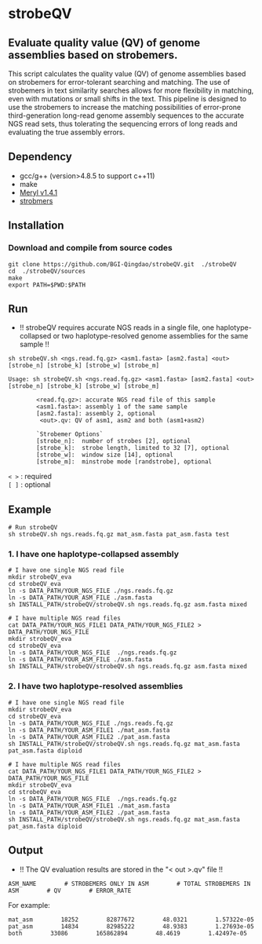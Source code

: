 # strobeQV

## Evaluate quality value (QV) of genome assemblies based on strobemers.

This script calculates the quality value (QV) of genome assemblies based on strobemers for error-tolerant searching and matching. The use of strobemers in text similarity searches allows for more flexibility in matching, even with mutations or small shifts in the text. This pipeline is designed to use the strobemers to increase the matching possibilities of error-prone third-generation long-read genome assembly sequences to the accurate NGS read sets, thus tolerating the sequencing errors of long reads and evaluating the true assembly errors.    

## Dependency
* gcc/g++ (version>4.8.5 to support c++11)
* make
* [Meryl v1.4.1](https://github.com/marbl/meryl/releases/tag/v1.4.1)
* [strobmers](https://github.com/ksahlin/strobemers)
  
## Installation

### Download and compile from source codes

```
git clone https://github.com/BGI-Qingdao/strobeQV.git  ./strobeQV
cd  ./strobeQV/sources
make
export PATH=$PWD:$PATH
```

## Run

* !! strobeQV requires accurate NGS reads in a single file, one haplotype-collapsed or two haplotype-resolved genome assemblies for the same sample !!

```
sh strobeQV.sh <ngs.read.fq.gz> <asm1.fasta> [asm2.fasta] <out> [strobe_n] [strobe_k] [strobe_w] [strobe_m]

Usage: sh strobeQV.sh <ngs.read.fq.gz> <asm1.fasta> [asm2.fasta] <out> [strobe_n] [strobe_k] [strobe_w] [strobe_m]
        
        <read.fq.gz>: accurate NGS read file of this sample
        <asm1.fasta>: assembly 1 of the same sample
        [asm2.fasta]: assembly 2, optional
         <out>.qv: QV of asm1, asm2 and both (asm1+asm2) 
        
        `Strobemer Options`
        [strobe_n]:  number of strobes [2], optional
        [strobe_k]:  strobe length, limited to 32 [7], optional
        [strobe_w]:  window size [14], optional
        [strobe_m]:  minstrobe mode [randstrobe], optional
```
`< >` : required  
`[ ]` : optional

## Example

```
# Run strobeQV
sh strobeQV.sh ngs.reads.fq.gz mat_asm.fasta pat_asm.fasta test
```

### 1. I have one haplotype-collapsed assembly
```shell
# I have one single NGS read file
mkdir strobeQV_eva
cd strobeQV_eva
ln -s DATA_PATH/YOUR_NGS_FILE ./ngs.reads.fq.gz
ln -s DATA_PATH/YOUR_ASM_FILE ./asm.fasta
sh INSTALL_PATH/strobeQV/strobeQV.sh ngs.reads.fq.gz asm.fasta mixed

# I have multiple NGS read files
cat DATA_PATH/YOUR_NGS_FILE1 DATA_PATH/YOUR_NGS_FILE2 > DATA_PATH/YOUR_NGS_FILE
mkdir strobeQV_eva
cd strobeQV_eva
ln -s DATA_PATH/YOUR_NGS_FILE  ./ngs.reads.fq.gz
ln -s DATA_PATH/YOUR_ASM_FILE ./asm.fasta
sh INSTALL_PATH/strobeQV/strobeQV.sh ngs.reads.fq.gz asm.fasta mixed
```

### 2. I have two haplotype-resolved assemblies
```shell
# I have one single NGS read file
mkdir strobeQV_eva
cd strobeQV_eva
ln -s DATA_PATH/YOUR_NGS_FILE ./ngs.reads.fq.gz
ln -s DATA_PATH/YOUR_ASM_FILE1 ./mat_asm.fasta
ln -s DATA_PATH/YOUR_ASM_FILE2 ./pat_asm.fasta
sh INSTALL_PATH/strobeQV/strobeQV.sh ngs.reads.fq.gz mat_asm.fasta pat_asm.fasta diploid

# I have multiple NGS read files
cat DATA_PATH/YOUR_NGS_FILE1 DATA_PATH/YOUR_NGS_FILE2 > DATA_PATH/YOUR_NGS_FILE
mkdir strobeQV_eva
cd strobeQV_eva
ln -s DATA_PATH/YOUR_NGS_FILE  ./ngs.reads.fq.gz
ln -s DATA_PATH/YOUR_ASM_FILE1 ./mat_asm.fasta
ln -s DATA_PATH/YOUR_ASM_FILE2 ./pat_asm.fasta
sh INSTALL_PATH/strobeQV/strobeQV.sh ngs.reads.fq.gz mat_asm.fasta pat_asm.fasta diploid
```

## Output

* !! The QV evaluation results are stored in the "< out >.qv" file !!

```
ASM_NAME        # STROBEMERS ONLY IN ASM        # TOTAL STROBEMERS IN ASM        # QV        # ERROR_RATE
```

For example:

```
mat_asm        18252        82877672        48.0321        1.57322e-05
pat_asm        14834        82985222        48.9383        1.27693e-05
both        33086        165862894        48.4619        1.42497e-05
```
